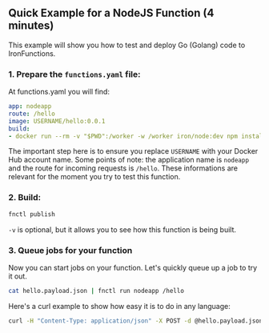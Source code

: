 ## Quick Example for a NodeJS Function (4 minutes)

This example will show you how to test and deploy Go (Golang) code to IronFunctions.

### 1. Prepare the `functions.yaml` file:

At functions.yaml you will find:
```yml
app: nodeapp
route: /hello
image: USERNAME/hello:0.0.1
build:
- docker run --rm -v "$PWD":/worker -w /worker iron/node:dev npm install
```

The important step here is to ensure you replace `USERNAME` with your Docker Hub account name. Some points of note:
the application name is `nodeapp` and the route for incoming requests is `/hello`. These informations are relevant for
the moment you try to test this function.

### 2. Build:

```sh
fnctl publish
```

`-v` is optional, but it allows you to see how this function is being built.

### 3. Queue jobs for your function

Now you can start jobs on your function. Let's quickly queue up a job to try it out.

```sh
cat hello.payload.json | fnctl run nodeapp /hello
```

Here's a curl example to show how easy it is to do in any language:

```sh
curl -H "Content-Type: application/json" -X POST -d @hello.payload.json http://localhost:8080/r/nodeapp/hello
```